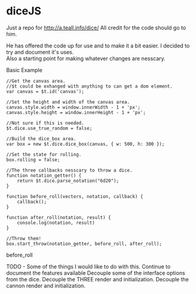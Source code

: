 # diceJS

Just a repo for http://a.teall.info/dice/
All credit for the code should go to him.

He has offered the code up for use and to make it a bit easier. 
I decided to try and document it's uses.  
Also a starting point for making whatever changes are nesscary.

Basic Example

```
//Get the canvas area.
//$t could be exhanged with anything to can get a dom element.
var canvas = $t.id('canvas');

//Set the height and width of the canvas area.
canvas.style.width = window.innerWidth - 1 + 'px';
canvas.style.height = window.innerHeight - 1 + 'px';

//Not sure if this is needed.
$t.dice.use_true_random = false;

//Build the dice_box area.
var box = new $t.dice.dice_box(canvas, { w: 500, h: 300 });

//Set the state for rolling.				
box.rolling = false;

//The three callbacks nesscary to throw a dice.
function notation_getter() {
	return $t.dice.parse_notation("6d20");
}

function before_roll(vectors, notation, callback) {
	callback();
}

function after_roll(notation, result) {
	console.log(notation, result)
}

//Throw them!
box.start_throw(notation_getter, before_roll, after_roll);
```

before_roll


TODO - Some of the things I would like to do with this.
Continue to document the features available
Decouple some of the interface options from the dice.
Decouple the THREE render and initialization.
Decouple the cannon render and initialization.
